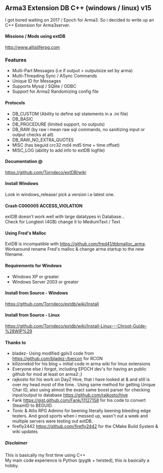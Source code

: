 ## Arma3 Extension DB  C++ (windows / linux)   v15  

I got bored waiting on 2017 / Epoch for Arma3.
So i decided to write up an C++ Extension for Arma3server.


#### Missions / Mods using extDB
http://www.altisliferpg.com  


### Features

 - Multi-Part Messages (i.e if output > outputsize set by arma)
 - Multi-Threading Sync / ASync Commands
 - Unique ID for Messages
 - Supports Mysql / SQlite / ODBC
 - Support for Arma2 Randomizing config file


#### Protocols

 - DB_CUSTOM (Ability to define sql statements in a .ini file)
 - DB_BASIC
 - DB_PROCEDURE (limited support, no outputs)
 - DB_RAW (by raw i mean raw sql commands, no sanitizing input or output checks at all)
 - DB_RAW_NO_EXTRA_QUOTES
 - MISC (has beguid crc32 md4 md5 time + time offset)
 - MISC_LOG (ability to add info to extDB logfile)


#### Documentation @  
https://github.com/Torndeco/extDB/wiki

#### Install Windows
Look in windows_release/ pick a version i.e latest one.  

#### Crash C000005 ACCESS_VIOLATION
extDB doesn't work well with large datatypes in Database...  
   Check for Longtext (4GB) change it to MediumText / Text
 
#### Using Fred's Malloc
ExtDB is incompatible with https://github.com/fred41/tbbmalloc_arma.  
   Workaround rename Fred's malloc & change arma startup to the new filename.  

#### Requirements for Windows

 - Windows XP or greater
 - Windows Server 2003 or greater

#### Install from Source - Windows
https://github.com/Torndeco/extdb/wiki/Install

#### Install from Source - Linux
https://github.com/Torndeco/extdb/wiki/Install-Linux---Chroot-Guide-%28WIP%29


#### Thanks to

 - bladez- Using modified gplv3 code from https://github.com/bladez-/bercon for RCON
 - killzonekid for his blog + initial code in arma wiki for linux extensions
 - Everyone else i forgot, including EPOCH dev's for having an public github for mod at least on arma2 ;)
 - rajkosto for his work on DayZ Hive, that i have looked at & and still is over my head most of the time..   Using same method for getting Unique Char ID, also using almost the exact same boost parser for checking input/output to database   https://github.com/rajkosto/hive
 - Fank https://gist.github.com/Fank/11127158 for his code to convert SteamID to BEGUID.
 - Tonic & Atlis RPG Admins for beening literally beening bleeding edge testers. And good sports when i messed up, wasn't out a week and multiple servers were testing out extDB.
 - firefly2442 https://github.com/firefly2442 for the CMake Build System & wiki updates


##### Disclaimer
This is basically my first time using C++  
My main code experience is Python (pygtk + twisted), this is basically a hobby.
